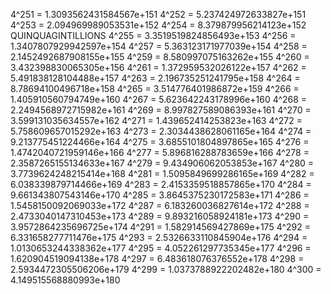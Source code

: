4^251 = 1.3093562431584567e+151
4^252 = 5.237424972633827e+151
4^253 = 2.094969989053531e+152
4^254 = 8.379879956214123e+152
QUINQUAGINTILLIONS
4^255 = 3.3519519824856493e+153
4^256 = 1.3407807929942597e+154
4^257 = 5.363123171977039e+154
4^258 = 2.1452492687908155e+155
4^259 = 8.580997075163262e+155
4^260 = 3.432398830065305e+156
4^261 = 1.372959532026122e+157
4^262 = 5.491838128104488e+157
4^263 = 2.196735251241795e+158
4^264 = 8.78694100496718e+158
4^265 = 3.514776401986872e+159
4^266 = 1.405910560794749e+160
4^267 = 5.623642243178996e+160
4^268 = 2.2494568972715982e+161
4^269 = 8.997827589086393e+161
4^270 = 3.599131035634557e+162
4^271 = 1.439652414253823e+163
4^272 = 5.758609657015292e+163
4^273 = 2.3034438628061165e+164
4^274 = 9.213775451224466e+164
4^275 = 3.6855101804897865e+165
4^276 = 1.4742040721959146e+166
4^277 = 5.896816288783659e+166
4^278 = 2.3587265155134633e+167
4^279 = 9.434906062053853e+167
4^280 = 3.7739624248215414e+168
4^281 = 1.5095849699286165e+169
4^282 = 6.038339879714466e+169
4^283 = 2.4153359518857865e+170
4^284 = 9.661343807543146e+170
4^285 = 3.8645375230172583e+171
4^286 = 1.5458150092069033e+172
4^287 = 6.183260036827614e+172
4^288 = 2.4733040147310453e+173
4^289 = 9.893216058924181e+173
4^290 = 3.9572864235696725e+174
4^291 = 1.582914569427869e+175
4^292 = 6.331658277711476e+175
4^293 = 2.5326633110845904e+176
4^294 = 1.0130653244338362e+177
4^295 = 4.052261297735345e+177
4^296 = 1.620904519094138e+178
4^297 = 6.483618076376552e+178
4^298 = 2.5934472305506206e+179
4^299 = 1.0373788922202482e+180
4^300 = 4.149515568880993e+180
